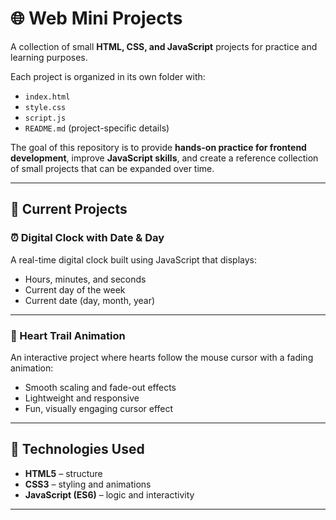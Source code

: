 # 🌐 Web Mini Projects

A collection of small **HTML, CSS, and JavaScript** projects for practice and learning purposes.

Each project is organized in its own folder with:

- `index.html`
- `style.css`
- `script.js`
- `README.md` (project-specific details)

The goal of this repository is to provide **hands-on practice for frontend development**, improve **JavaScript skills**, and create a reference collection of small projects that can be expanded over time.

---

## 📂 Current Projects

### ⏰ Digital Clock with Date & Day

A real-time digital clock built using JavaScript that displays:

- Hours, minutes, and seconds
- Current day of the week
- Current date (day, month, year)

---

### 💖 Heart Trail Animation

An interactive project where hearts follow the mouse cursor with a fading animation:

- Smooth scaling and fade-out effects
- Lightweight and responsive
- Fun, visually engaging cursor effect

---

## 🚀 Technologies Used

- **HTML5** – structure
- **CSS3** – styling and animations
- **JavaScript (ES6)** – logic and interactivity

---
